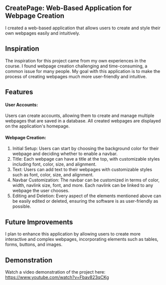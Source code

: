 ## CreatePage: Web-Based Application for Webpage Creation
I created a web-based application that allows users to create and style their own webpages easily and intuitively.

## Inspiration
The inspiration for this project came from my own experiences in the course. I found webpage creation challenging and time-consuming, a common issue for many people. My goal with this application is to make the process of creating webpages much more user-friendly and intuitive.

## Features

#### User Accounts:
Users can create accounts, allowing them to create and manage multiple webpages that are saved in a database. All created webpages are displayed on the application's homepage.

#### Webpage Creation:

1. Initial Setup: Users can start by choosing the background color for their webpage and deciding whether to enable a navbar.
2. Title: Each webpage can have a title at the top, with customizable styles including font, color, size, and alignment.
3. Text: Users can add text to their webpages with customizable styles such as font, color, size, and alignment.
4. Navbar Customization: The navbar can be customized in terms of color, width, navlink size, font, and more. Each navlink can be linked to any webpage the user chooses.
5. Editing and Deletion: Every aspect of the elements mentioned above can be easily edited or deleted, ensuring the software is as user-friendly as possible.

## Future Improvements
I plan to enhance this application by allowing users to create more interactive and complex webpages, incorporating elements such as tables, forms, buttons, and images.

## Demonstration
Watch a video demonstration of the project here: https://www.youtube.com/watch?v=Fbav823qCKg